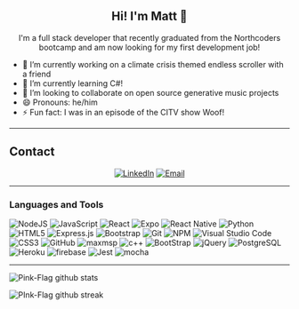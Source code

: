 <div align="center">
  
## Hi! I'm Matt 👋
I'm a full stack developer that recently graduated from the Northcoders bootcamp and am now looking for my first development job!
</div>

- 🔭 I’m currently working on a climate crisis themed endless scroller with a friend
- 🌱 I’m currently learning C#!
- 👯 I’m looking to collaborate on open source generative music projects
- 😄 Pronouns: he/him
- ⚡ Fun fact: I was in an episode of the CITV show Woof!

-------------------
## Contact
<div align="center">

<a href="[https://www.linkedin.com/in/matthew-johnson-b259b6246/]">![LinkedIn](https://img.shields.io/badge/LinkedIn-0077B5?style=for-the-badge&logo=linkedin&logoColor=white)</a> 
  <a href="mailto:mj@suburbanhome.co.uk">![Email](https://img.shields.io/badge/email-D14836?style=for-the-badge&logo=gmail&logoColor=white)</a> 
  
  
  
  </div>

-------------------

### Languages and Tools  
![NodeJS](https://img.shields.io/badge/node.js-%2343853D.svg?style=for-the-badge&logo=node.js&logoColor=white) ![JavaScript](https://img.shields.io/badge/javascript-%F7DF1E.svg?style=for-the-badge&logo=javascript&logoColor=white) ![React](https://img.shields.io/badge/react-20232A?style=for-the-badge&logo=react&logoColor=white) ![Expo](https://img.shields.io/badge/expo-FF1B2D?style=for-the-badge&logo=expo&logoColor=white) ![React Native](https://img.shields.io/badge/react%20native-20232A?style=for-the-badge&logo=react&logoColor=white) ![Python](https://img.shields.io/badge/python-%2314354C.svg?style=for-the-badge&logo=python&logoColor=white) ![HTML5](https://img.shields.io/badge/html5-%23E34F26.svg?style=for-the-badge&logo=html5&logoColor=white) ![Express.js](https://img.shields.io/badge/express.js-%23404d59.svg?style=for-the-badge&logo=express&logoColor=%2361DAFB) ![Bootstrap](https://img.shields.io/badge/bootstrap-%23563D7C.svg?style=for-the-badge&logo=bootstrap&logoColor=white) ![Git](https://img.shields.io/badge/git-%23F05033.svg?style=for-the-badge&logo=git&logoColor=white) ![NPM](https://img.shields.io/badge/NPM-%23000000.svg?style=for-the-badge&logo=npm&logoColor=white) ![Visual Studio Code](https://img.shields.io/badge/Visual_Studio_Code-0078D4?style=for-the-badge&logo=visual%20studio%20code&logoColor=white)  ![CSS3](https://img.shields.io/badge/CSS3-1572B6?style=for-the-badge&logo=css3&logoColor=white) ![GitHub](https://img.shields.io/badge/github-%23121011.svg?style=for-the-badge&logo=github&logoColor=white) ![maxmsp](https://img.shields.io/badge/maxmsp-0077B5?style=for-the-badge&logo=maxmsp&logoColor=white) ![c++](https://img.shields.io/badge/c++-00599C?style=for-the-badge&logo=cplusplus&logoColor=white) ![BootStrap](https://img.shields.io/badge/Bootstrap-563D7C?style=for-the-badge&logo=bootstrap&logoColor=white) ![jQuery](https://img.shields.io/badge/jQuery-0769AD?style=for-the-badge&logo=jquery&logoColor=white) ![PostgreSQL](https://img.shields.io/badge/PostgreSQL-316192?style=for-the-badge&logo=postgresql&logoColor=white) ![Heroku](https://img.shields.io/badge/Heroku-430098?style=for-the-badge&logo=heroku&logoColor=white) ![firebase](https://img.shields.io/badge/firebase-FF1B2D?style=for-the-badge&logo=firebase&logoColor=white) ![Jest](https://img.shields.io/badge/Jest-323330?style=for-the-badge&logo=Jest&logoColor=white) ![mocha](https://img.shields.io/badge/mocha.js-323330?style=for-the-badge&logo=mocha&logoColor=Brown)


-------------------
  
![Pink-Flag github stats](https://github-readme-stats.vercel.app/api?username=Pink-Flag&show_icons=true&theme=radical&count_private=true&include_all_commits=true)

![PInk-Flag github streak](https://github-readme-streak-stats.herokuapp.com/?user=Pink-Flag&theme=radical&include_all_commits=true&count_private=true)



